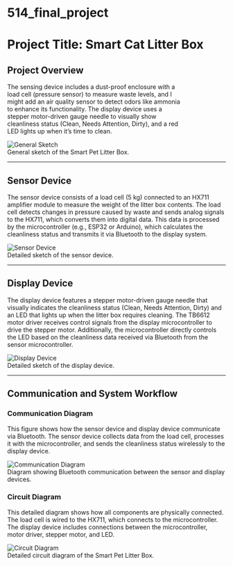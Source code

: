
# 514_final_project
# Project Title: Smart Cat Litter Box

## Project Overview
The sensing device includes a dust-proof enclosure with a  
load cell (pressure sensor) to measure waste levels, and I  
might add an air quality sensor to detect odors like ammonia  
to enhance its functionality. The display device uses a  
stepper motor-driven gauge needle to visually show  
cleanliness status (Clean, Needs Attention, Dirty), and a red  
LED lights up when it’s time to clean.

![General Sketch](images/general_sketch.png)  
General sketch of the Smart Pet Litter Box.

---

## Sensor Device
The sensor device consists of a load cell (5 kg) connected to an HX711 amplifier module to measure the weight of the litter box contents. The load cell detects changes in pressure caused by waste and sends analog signals to the HX711, which converts them into digital data. This data is processed by the microcontroller (e.g., ESP32 or Arduino), which calculates the cleanliness status and transmits it via Bluetooth to the display system.

![Sensor Device](images/Sensor%20Device.jpg)  
Detailed sketch of the sensor device.

---

## Display Device
The display device features a stepper motor-driven gauge needle that visually indicates the cleanliness status (Clean, Needs Attention, Dirty) and an LED that lights up when the litter box requires cleaning. The TB6612 motor driver receives control signals from the display microcontroller to drive the stepper motor. Additionally, the microcontroller directly controls the LED based on the cleanliness data received via Bluetooth from the sensor microcontroller.

![Display Device](images/Display%20Device.jpg)  
Detailed sketch of the display device.

---

## Communication and System Workflow

### Communication Diagram
This figure shows how the sensor device and display device communicate via Bluetooth. The sensor device collects data from the load cell, processes it with the microcontroller, and sends the cleanliness status wirelessly to the display device.

![Communication Diagram](images/Circuit%20&%20Flow%20Diagram.jpg)  
Diagram showing Bluetooth communication between the sensor and display devices.

### Circuit Diagram
This detailed diagram shows how all components are physically connected. The load cell is wired to the HX711, which connects to the microcontroller. The display device includes connections between the microcontroller, motor driver, stepper motor, and LED.

![Circuit Diagram](images/Circuit%20&%20Flow%20Diagram.jpg)  
Detailed circuit diagram of the Smart Pet Litter Box.
